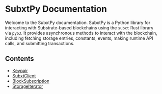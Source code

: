 # SubxtPy Documentation

Welcome to the SubxtPy documentation. SubxtPy is a Python library for interacting with Substrate-based blockchains using the `subxt` Rust library via `pyo3`. It provides asynchronous methods to interact with the blockchain, including fetching storage entries, constants, events, making runtime API calls, and submitting transactions.

## Contents

- [Keypair](keypair.md)
- [SubxtClient](subxtclient.md)
- [BlockSubscription](blocksubscription.md)
- [StorageIterator](storageiterator.md)
